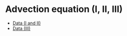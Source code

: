 # Advection equation (I, II, III)

- [Data (I and II)](https://yaleedu-my.sharepoint.com/:f:/g/personal/lu_lu_yale_edu/Ei-oRTd9XvBEjwdAqOl1kUYBr2cGoeiJigfL1yuvS1mzaw?e=vUoqEb)
- [Data (III)](https://yaleedu-my.sharepoint.com/:f:/g/personal/lu_lu_yale_edu/Ei-oRTd9XvBEjwdAqOl1kUYBr2cGoeiJigfL1yuvS1mzaw?e=vUoqEb)
